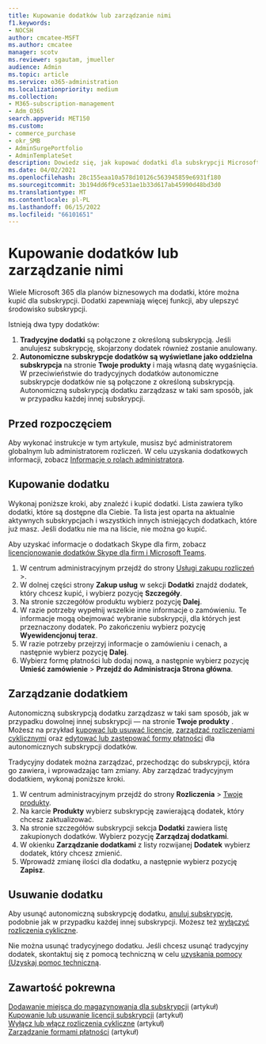```yaml
---
title: Kupowanie dodatków lub zarządzanie nimi
f1.keywords:
- NOCSH
author: cmcatee-MSFT
ms.author: cmcatee
manager: scotv
ms.reviewer: sgautam, jmueller
audience: Admin
ms.topic: article
ms.service: o365-administration
ms.localizationpriority: medium
ms.collection:
- M365-subscription-management
- Adm_O365
search.appverid: MET150
ms.custom:
- commerce_purchase
- okr_SMB
- AdminSurgePortfolio
- AdminTemplateSet
description: Dowiedz się, jak kupować dodatki dla subskrypcji Microsoft 365 for Business i zarządzać nimi.
ms.date: 04/02/2021
ms.openlocfilehash: 28c155eaa10a578d10126c563945859e6931f180
ms.sourcegitcommit: 3b194dd6f9ce531ae1b33d617ab45990d48bd3d0
ms.translationtype: MT
ms.contentlocale: pl-PL
ms.lasthandoff: 06/15/2022
ms.locfileid: "66101651"
---
```

# <a name="buy-or-manage-add-ons"></a>Kupowanie dodatków lub zarządzanie nimi

Wiele Microsoft 365 dla planów biznesowych ma dodatki, które można kupić dla subskrypcji. Dodatki zapewniają więcej funkcji, aby ulepszyć środowisko subskrypcji.

Istnieją dwa typy dodatków:

1. **Tradycyjne dodatki** są połączone z określoną subskrypcją. Jeśli anulujesz subskrypcję, skojarzony dodatek również zostanie anulowany.
2. **Autonomiczne subskrypcje dodatków są wyświetlane jako oddzielna subskrypcja** na stronie **Twoje produkty** i mają własną datę wygaśnięcia. W przeciwieństwie do tradycyjnych dodatków autonomiczne subskrypcje dodatków nie są połączone z określoną subskrypcją. Autonomiczną subskrypcją dodatku zarządzasz w taki sam sposób, jak w przypadku każdej innej subskrypcji.

## <a name="before-you-begin"></a>Przed rozpoczęciem

Aby wykonać instrukcje w tym artykule, musisz być administratorem globalnym lub administratorem rozliczeń. W celu uzyskania dodatkowych informacji, zobacz [Informacje o rolach administratora](../admin/add-users/about-admin-roles.md).

## <a name="buy-an-add-on"></a>Kupowanie dodatku

Wykonaj poniższe kroki, aby znaleźć i kupić dodatki. Lista zawiera tylko dodatki, które są dostępne dla Ciebie. Ta lista jest oparta na aktualnie aktywnych subskrypcjach i wszystkich innych istniejących dodatkach, które już masz. Jeśli dodatku nie ma na liście, nie można go kupić.

Aby uzyskać informacje o dodatkach Skype dla firm, zobacz [licencjonowanie dodatków Skype dla firm i Microsoft Teams](/SkypeForBusiness/skype-for-business-and-microsoft-teams-add-on-licensing/skype-for-business-and-microsoft-teams-add-on-licensing).

1. W centrum administracyjnym przejdź do strony <a href="https://go.microsoft.com/fwlink/p/?linkid=868433" target="_blank">Usługi zakupu rozliczeń</a>  \>.
2. W dolnej części strony **Zakup usług** w sekcji **Dodatki** znajdź dodatek, który chcesz kupić, i wybierz pozycję **Szczegóły**.
3. Na stronie szczegółów produktu wybierz pozycję **Dalej**.
4. W razie potrzeby wypełnij wszelkie inne informacje o zamówieniu. Te informacje mogą obejmować wybranie subskrypcji, dla których jest przeznaczony dodatek. Po zakończeniu wybierz pozycję **Wyewidencjonuj teraz**.
5. W razie potrzeby przejrzyj informacje o zamówieniu i cenach, a następnie wybierz pozycję **Dalej**.
6. Wybierz formę płatności lub dodaj nową, a następnie wybierz pozycję **Umieść zamówienie** > **Przejdź do Administracja Strona główna**.

## <a name="manage-an-add-on"></a>Zarządzanie dodatkiem

Autonomiczną subskrypcją dodatku zarządzasz w taki sam sposób, jak w przypadku dowolnej innej subskrypcji — na stronie **Twoje produkty** . Możesz na przykład [kupować lub usuwać licencje](licenses/buy-licenses.md), [zarządzać rozliczeniami cyklicznymi](subscriptions/renew-your-subscription.md) oraz [edytować lub zastępować formy płatności](billing-and-payments/manage-payment-methods.md) dla autonomicznych subskrypcji dodatków.

Tradycyjny dodatek można zarządzać, przechodząc do subskrypcji, która go zawiera, i wprowadzając tam zmiany. Aby zarządzać tradycyjnym dodatkiem, wykonaj poniższe kroki.
  
1. W centrum administracyjnym przejdź do strony **Rozliczenia** \> <a href="https://go.microsoft.com/fwlink/p/?linkid=842054" target="_blank">Twoje produkty</a>.
2. Na karcie **Produkty** wybierz subskrypcję zawierającą dodatek, który chcesz zaktualizować.
3. Na stronie szczegółów subskrypcji sekcja **Dodatki** zawiera listę zakupionych dodatków. Wybierz pozycję **Zarządzaj dodatkami**.
4. W okienku **Zarządzanie dodatkami** z listy rozwijanej **Dodatek** wybierz dodatek, który chcesz zmienić.
5. Wprowadź zmianę ilości dla dodatku, a następnie wybierz pozycję **Zapisz**.

## <a name="remove-an-add-on"></a>Usuwanie dodatku

Aby usunąć autonomiczną subskrypcję dodatku, [anuluj subskrypcję](subscriptions/cancel-your-subscription.md), podobnie jak w przypadku każdej innej subskrypcji. Możesz też [wyłączyć rozliczenia cykliczne](subscriptions/renew-your-subscription.md).

Nie można usunąć tradycyjnego dodatku. Jeśli chcesz usunąć tradycyjny dodatek, skontaktuj się z pomocą techniczną w celu [uzyskania pomocy (Uzyskaj pomoc techniczną](../admin/get-help-support.md).
  
## <a name="related-content"></a>Zawartość pokrewna

[Dodawanie miejsca do magazynowania dla subskrypcji](add-storage-space.md) (artykuł)\
[Kupowanie lub usuwanie licencji subskrypcji](licenses/buy-licenses.md) (artykuł)\
[Wyłącz lub włącz rozliczenia cykliczne](subscriptions/renew-your-subscription.md#turn-recurring-billing-off-or-on) (artykuł)\
[Zarządzanie formami płatności](billing-and-payments/manage-payment-methods.md) (artykuł)
